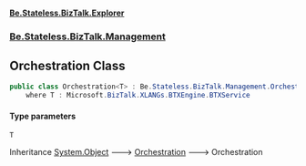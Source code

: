 #### [Be.Stateless.BizTalk.Explorer](README.md 'README')
### [Be.Stateless.BizTalk.Management](Be.Stateless.BizTalk.Management.md 'Be.Stateless.BizTalk.Management')

## Orchestration<T> Class

```csharp
public class Orchestration<T> : Be.Stateless.BizTalk.Management.Orchestration
    where T : Microsoft.BizTalk.XLANGs.BTXEngine.BTXService
```
#### Type parameters

<a name='Be.Stateless.BizTalk.Management.Orchestration_T_.T'></a>

`T`

Inheritance [System.Object](https://docs.microsoft.com/en-us/dotnet/api/System.Object 'System.Object') &#129106; [Orchestration](Orchestration.md 'Be.Stateless.BizTalk.Management.Orchestration') &#129106; Orchestration<T>